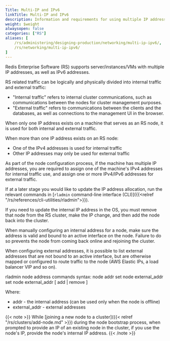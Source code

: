 ```yaml
---
Title: Multi-IP and IPv6
linkTitle: Multi-IP and IPv6
description: Information and requirements for using multiple IP addresses or IPv6 addresses with Redis Enterprise Software.
weight: $weight
alwaysopen: false
categories: ["RS"]
aliases: [
    /rs/administering/designing-production/networking/multi-ip-ipv6/,
    /rs/networking/multi-ip-ipv6/
]
---
```

Redis Enterprise Software (RS) supports server/instances/VMs with
multiple IP addresses, as well as IPv6 addresses.

RS related traffic can be logically and physically divided into internal
traffic and external traffic:

- "Internal traffic" refers to internal cluster communications, such
    as communications between the nodes for cluster management purposes.
- "External traffic" refers to communications between the clients and
    the databases, as well as connections to the management UI in the
    browser.

When only one IP address exists on a machine that serves as an RS node,
it is used for both internal and external traffic.

When more than one IP address exists on an RS node:

- One of the IPv4 addresses is used for internal traffic
- Other IP addresses may only be used for external traffic

As part of the node configuration process, if the machine has multiple
IP addresses, you are required to assign one of the machine's IPv4
addresses for internal traffic use, and assign one or more IPv4/IPv6
addresses for external traffic.

If at a later stage you would like to update the IP address allocation,
run the relevant commands in [`rladmin` command-line interface
(CLI)]({{<relref "/rs/references/cli-utilities/rladmin">}}).

If you need to update the internal IP address in the OS, you must remove
that node from the RS cluster, make the IP change, and then add the node
back into the cluster.

When manually configuring an internal address for a node, make sure the
address is valid and bound to an active interface on the node. Failure
to do so prevents the node from coming back online and rejoining the
cluster.

When configuring external addresses, it is possible to list external
addresses that are not bound to an active interface, but are otherwise
mapped or configured to route traffic to the node (AWS Elastic IPs, a
load balancer VIP and so on).

rladmin node address commands syntax:
node addr set
node external_addr set
node external_addr \[ add \| remove \]

Where:

- addr - the internal address (can be used only when the node is
    offline)
- external_addr - external addresses

{{< note >}}
While [joining a new node to a
cluster]({{< relref "/rs/clusters/add-node.md" >}})
during the node bootstrap process,
when prompted to provide an IP of an existing node in the cluster,
if you use the node's IP, provide the node's internal IP address.
{{< /note >}}
